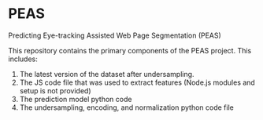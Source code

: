 # PEAS
Predicting Eye-tracking Assisted Web Page Segmentation (PEAS)

This repository contains the primary components of the PEAS project. This includes:

1) The latest version of the dataset after undersampling.
2) The JS code file that was used to extract features (Node.js modules and setup is not provided)
3) The prediction model python code
4) The undersampling, encoding, and normalization python code file
